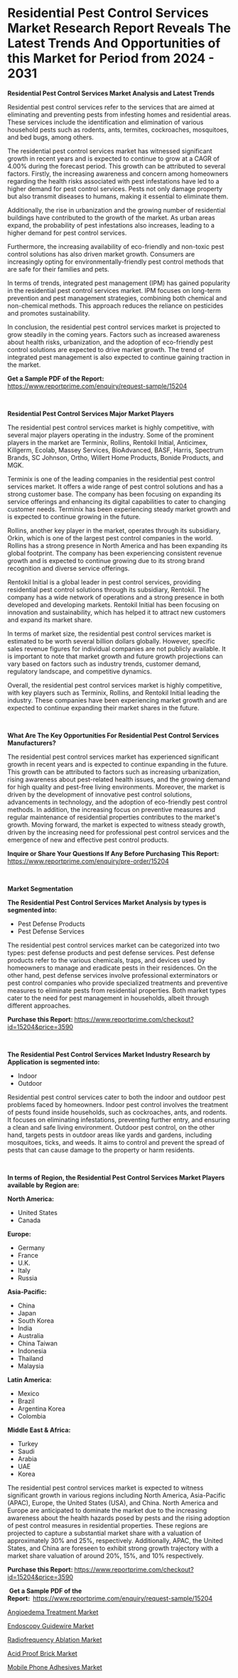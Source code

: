 <p><h1>Residential Pest Control Services Market Research Report Reveals The Latest Trends And Opportunities of this Market for Period from 2024 - 2031</h1></p><p><strong>Residential Pest Control Services Market Analysis and Latest Trends</strong></p>
<p><p>Residential pest control services refer to the services that are aimed at eliminating and preventing pests from infesting homes and residential areas. These services include the identification and elimination of various household pests such as rodents, ants, termites, cockroaches, mosquitoes, and bed bugs, among others.</p><p>The residential pest control services market has witnessed significant growth in recent years and is expected to continue to grow at a CAGR of 4.00% during the forecast period. This growth can be attributed to several factors. Firstly, the increasing awareness and concern among homeowners regarding the health risks associated with pest infestations have led to a higher demand for pest control services. Pests not only damage property but also transmit diseases to humans, making it essential to eliminate them.</p><p>Additionally, the rise in urbanization and the growing number of residential buildings have contributed to the growth of the market. As urban areas expand, the probability of pest infestations also increases, leading to a higher demand for pest control services.</p><p>Furthermore, the increasing availability of eco-friendly and non-toxic pest control solutions has also driven market growth. Consumers are increasingly opting for environmentally-friendly pest control methods that are safe for their families and pets.</p><p>In terms of trends, integrated pest management (IPM) has gained popularity in the residential pest control services market. IPM focuses on long-term prevention and pest management strategies, combining both chemical and non-chemical methods. This approach reduces the reliance on pesticides and promotes sustainability.</p><p>In conclusion, the residential pest control services market is projected to grow steadily in the coming years. Factors such as increased awareness about health risks, urbanization, and the adoption of eco-friendly pest control solutions are expected to drive market growth. The trend of integrated pest management is also expected to continue gaining traction in the market.</p></p>
<p><strong>Get a Sample PDF of the Report:&nbsp;</strong> <a href="https://www.reportprime.com/enquiry/request-sample/15204">https://www.reportprime.com/enquiry/request-sample/15204</a></p>
<p>&nbsp;</p>
<p><strong>Residential Pest Control Services Major Market Players</strong></p>
<p><p>The residential pest control services market is highly competitive, with several major players operating in the industry. Some of the prominent players in the market are Terminix, Rollins, Rentokil Initial, Anticimex, Killgerm, Ecolab, Massey Services, BioAdvanced, BASF, Harris, Spectrum Brands, SC Johnson, Ortho, Willert Home Products, Bonide Products, and MGK.</p><p>Terminix is one of the leading companies in the residential pest control services market. It offers a wide range of pest control solutions and has a strong customer base. The company has been focusing on expanding its service offerings and enhancing its digital capabilities to cater to changing customer needs. Terminix has been experiencing steady market growth and is expected to continue growing in the future.</p><p>Rollins, another key player in the market, operates through its subsidiary, Orkin, which is one of the largest pest control companies in the world. Rollins has a strong presence in North America and has been expanding its global footprint. The company has been experiencing consistent revenue growth and is expected to continue growing due to its strong brand recognition and diverse service offerings.</p><p>Rentokil Initial is a global leader in pest control services, providing residential pest control solutions through its subsidiary, Rentokil. The company has a wide network of operations and a strong presence in both developed and developing markets. Rentokil Initial has been focusing on innovation and sustainability, which has helped it to attract new customers and expand its market share.</p><p>In terms of market size, the residential pest control services market is estimated to be worth several billion dollars globally. However, specific sales revenue figures for individual companies are not publicly available. It is important to note that market growth and future growth projections can vary based on factors such as industry trends, customer demand, regulatory landscape, and competitive dynamics.</p><p>Overall, the residential pest control services market is highly competitive, with key players such as Terminix, Rollins, and Rentokil Initial leading the industry. These companies have been experiencing market growth and are expected to continue expanding their market shares in the future.</p></p>
<p>&nbsp;</p>
<p><strong>What Are The Key Opportunities For Residential Pest Control Services Manufacturers?</strong></p>
<p><p>The residential pest control services market has experienced significant growth in recent years and is expected to continue expanding in the future. This growth can be attributed to factors such as increasing urbanization, rising awareness about pest-related health issues, and the growing demand for high quality and pest-free living environments. Moreover, the market is driven by the development of innovative pest control solutions, advancements in technology, and the adoption of eco-friendly pest control methods. In addition, the increasing focus on preventive measures and regular maintenance of residential properties contributes to the market's growth. Moving forward, the market is expected to witness steady growth, driven by the increasing need for professional pest control services and the emergence of new and effective pest control products.</p></p>
<p><strong>Inquire or Share Your Questions If Any Before Purchasing This Report:</strong> <a href="https://www.reportprime.com/enquiry/pre-order/15204">https://www.reportprime.com/enquiry/pre-order/15204</a></p>
<p>&nbsp;</p>
<p><strong>Market Segmentation</strong></p>
<p><strong>The Residential Pest Control Services Market Analysis by types is segmented into:</strong></p>
<p><ul><li>Pest Defense Products</li><li>Pest Defense Services</li></ul></p>
<p><p>The residential pest control services market can be categorized into two types: pest defense products and pest defense services. Pest defense products refer to the various chemicals, traps, and devices used by homeowners to manage and eradicate pests in their residences. On the other hand, pest defense services involve professional exterminators or pest control companies who provide specialized treatments and preventive measures to eliminate pests from residential properties. Both market types cater to the need for pest management in households, albeit through different approaches.</p></p>
<p><strong>Purchase this Report:&nbsp;</strong><a href="https://www.reportprime.com/checkout?id=15204&price=3590">https://www.reportprime.com/checkout?id=15204&price=3590</a></p>
<p>&nbsp;</p>
<p><strong>The Residential Pest Control Services Market Industry Research by Application is segmented into:</strong></p>
<p><ul><li>Indoor</li><li>Outdoor</li></ul></p>
<p><p>Residential pest control services cater to both the indoor and outdoor pest problems faced by homeowners. Indoor pest control involves the treatment of pests found inside households, such as cockroaches, ants, and rodents. It focuses on eliminating infestations, preventing further entry, and ensuring a clean and safe living environment. Outdoor pest control, on the other hand, targets pests in outdoor areas like yards and gardens, including mosquitoes, ticks, and weeds. It aims to control and prevent the spread of pests that can cause damage to the property or harm residents.</p></p>
<p>&nbsp;</p>
<p><strong>In terms of Region, the Residential Pest Control Services Market Players available by Region are:</strong></p>
<p>
    <p> <strong> North America: </strong>
        <ul>
            <li>United States</li>
            <li>Canada</li>
        </ul>
        </p> 
    <p> <strong> Europe: </strong>
        <ul>
            <li>Germany</li>
            <li>France</li>
            <li>U.K.</li>
            <li>Italy</li>
            <li>Russia</li>
        </ul>
        </p> 
    <p> <strong> Asia-Pacific: </strong>
        <ul>
            <li>China</li>
            <li>Japan</li>
            <li>South Korea</li>
            <li>India</li>
            <li>Australia</li>
            <li>China Taiwan</li>
            <li>Indonesia</li>
            <li>Thailand</li>
            <li>Malaysia</li>
        </ul>
        </p> 
    <p> <strong> Latin America: </strong>
        <ul>
            <li>Mexico</li>
            <li>Brazil</li>
            <li>Argentina Korea</li>
            <li>Colombia</li>
        </ul>
        </p> 
    <p> <strong> Middle East & Africa: </strong>
        <ul>
            <li>Turkey</li>
            <li>Saudi</li>
            <li>Arabia</li>
            <li>UAE</li>
            <li>Korea</li>
        </ul>
    </p>
    </p>
<p><p>The residential pest control services market is expected to witness significant growth in various regions including North America, Asia-Pacific (APAC), Europe, the United States (USA), and China. North America and Europe are anticipated to dominate the market due to the increasing awareness about the health hazards posed by pests and the rising adoption of pest control measures in residential properties. These regions are projected to capture a substantial market share with a valuation of approximately 30% and 25%, respectively. Additionally, APAC, the United States, and China are foreseen to exhibit strong growth trajectory with a market share valuation of around 20%, 15%, and 10% respectively.</p></p>
<p><strong>Purchase this Report: </strong><a href="https://www.reportprime.com/checkout?id=15204&price=3590">https://www.reportprime.com/checkout?id=15204&price=3590</a></p>
<p>&nbsp;<strong>Get a Sample PDF of the Report:&nbsp;&nbsp;</strong><a href="https://www.reportprime.com/enquiry/request-sample/15204">https://www.reportprime.com/enquiry/request-sample/15204</a></p>
<p><strong></strong></p>
<p><p><a href="https://medium.com/@doriscampbell78/analyzing-angioedema-treatment-market-global-industry-perspective-and-forecast-2023-to-2030-a75fcb4e83a4">Angioedema Treatment Market</a></p><p><a href="https://www.linkedin.com/pulse/endoscopy-guidewire-market-size-reflecting-forecast-till-2031-sjo8e?trackingId=XDB4O%2BS4Q3WBPiJE9J53aA%3D%3D">Endoscopy Guidewire Market</a></p><p><a href="https://medium.com/p/639564737d28/edit">Radiofrequency Ablation Market</a></p><p><a href="https://www.linkedin.com/pulse/acid-proof-brick-market-dynamics-2024-2031-also-its-trends-projections-ewpfe?trackingId=JjpSi2xwRaWhNc5LnCwYsQ%3D%3D">Acid Proof Brick Market</a></p><p><a href="https://www.linkedin.com/pulse/mobile-phone-adhesives-market-research-report-provides-thorough-ru1ee?trackingId=OQuOIJsWRji1apXfBMgT2A%3D%3D">Mobile Phone Adhesives Market</a></p></p>